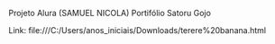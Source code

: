 Projeto Alura (SAMUEL NICOLA) Portifólio Satoru Gojo



Link: file:///C:/Users/anos_iniciais/Downloads/terere%20banana.html
